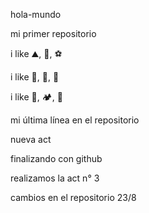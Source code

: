 hola-mundo

mi primer repositorio

i like ⛰️, 🍔, ⚽

i like 🎵, 🎸, 🍺

i like 🍕, 🏕️, 🌊

mi última línea en el repositorio

nueva act

finalizando con github

realizamos la act n° 3

cambios en el repositorio 
23/8
